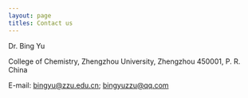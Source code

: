 ```yaml
---
layout: page
titles: Contact us
---
```

Dr. Bing Yu

College of Chemistry, Zhengzhou University, Zhengzhou 450001, P. R. China

E-mail: bingyu@zzu.edu.cn; bingyuzzu@qq.com
